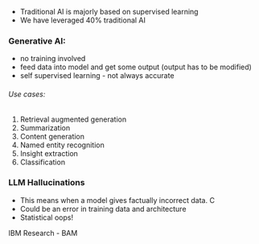 - Traditional AI is majorly based on supervised learning
- We have leveraged 40% traditional AI

### Generative AI:

- no training involved
- feed data into model and get some output (output has to be modified)
- self supervised learning - not always accurate
###### Use cases:
1. Retrieval augmented generation
2. Summarization
3. Content generation
4. Named entity recognition
5. Insight extraction
6. Classification


### LLM Hallucinations
- This means when a model gives factually incorrect data. C
- Could be an error in training data and architecture
- Statistical oops!

IBM Research - BAM
